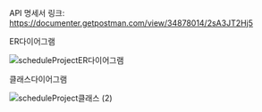API 명세서 링크: https://documenter.getpostman.com/view/34878014/2sA3JT2Hj5

ER다이어그램



![scheduleProjectER다이어그램](https://github.com/tjdrbs0712/scheduleProject/assets/102494118/36ef6490-c012-4cd2-85af-f7ef0ce110a3)

클래스다이어그램


![scheduleProject클래스 (2)](https://github.com/tjdrbs0712/scheduleProject/assets/102494118/2f6085df-c718-4a06-af39-b184a2ff641f)
